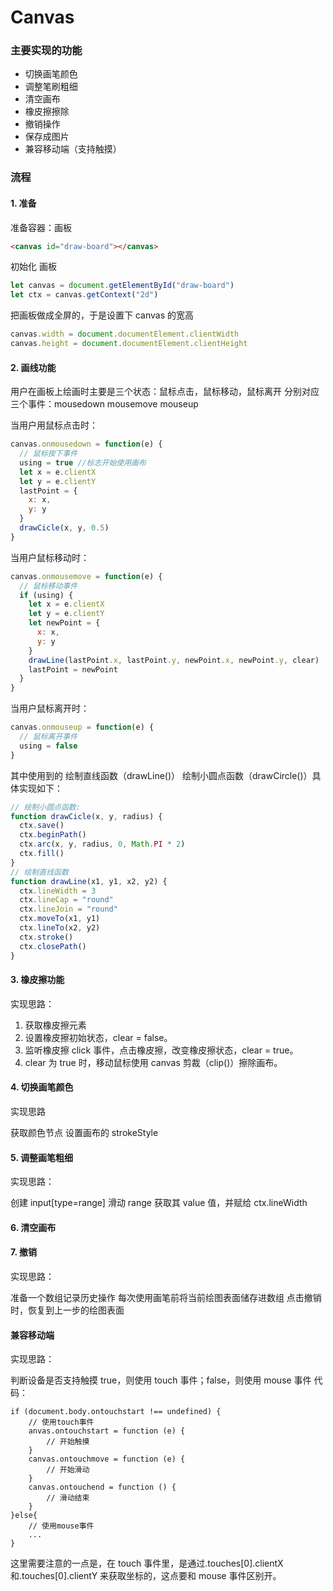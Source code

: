 # Canvas

### 主要实现的功能

- 切换画笔颜色
- 调整笔刷粗细
- 清空画布
- 橡皮擦擦除
- 撤销操作
- 保存成图片
- 兼容移动端（支持触摸）

### 流程

#### 1. 准备

准备容器：画板

```html
<canvas id="draw-board"></canvas>
```

初始化 画板

```javascript
let canvas = document.getElementById("draw-board")
let ctx = canvas.getContext("2d")
```

把画板做成全屏的，于是设置下 canvas 的宽高

```javascript
canvas.width = document.documentElement.clientWidth
canvas.height = document.documentElement.clientHeight
```

#### 2. 画线功能

用户在画板上绘画时主要是三个状态：鼠标点击，鼠标移动，鼠标离开
分别对应三个事件：mousedown mousemove mouseup

当用户用鼠标点击时：

```javascript
canvas.onmousedown = function(e) {
  // 鼠标按下事件
  using = true //标志开始使用画布
  let x = e.clientX
  let y = e.clientY
  lastPoint = {
    x: x,
    y: y
  }
  drawCicle(x, y, 0.5)
}
```

当用户鼠标移动时：

```javascript
canvas.onmousemove = function(e) {
  // 鼠标移动事件
  if (using) {
    let x = e.clientX
    let y = e.clientY
    let newPoint = {
      x: x,
      y: y
    }
    drawLine(lastPoint.x, lastPoint.y, newPoint.x, newPoint.y, clear)
    lastPoint = newPoint
  }
}
```

当用户鼠标离开时：

```javascript
canvas.onmouseup = function(e) {
  // 鼠标离开事件
  using = false
}
```

其中使用到的 绘制直线函数（drawLine()） 绘制小圆点函数（drawCircle()）具体实现如下：

```javascript
// 绘制小圆点函数:
function drawCicle(x, y, radius) {
  ctx.save()
  ctx.beginPath()
  ctx.arc(x, y, radius, 0, Math.PI * 2)
  ctx.fill()
}
// 绘制直线函数
function drawLine(x1, y1, x2, y2) {
  ctx.lineWidth = 3
  ctx.lineCap = "round"
  ctx.lineJoin = "round"
  ctx.moveTo(x1, y1)
  ctx.lineTo(x2, y2)
  ctx.stroke()
  ctx.closePath()
}
```

#### 3. 橡皮擦功能

实现思路：

1. 获取橡皮擦元素
2. 设置橡皮擦初始状态，clear = false。
3. 监听橡皮擦 click 事件，点击橡皮擦，改变橡皮擦状态，clear = true。
4. clear 为 true 时，移动鼠标使用 canvas 剪裁（clip()）擦除画布。

#### 4. 切换画笔颜色

实现思路

获取颜色节点
设置画布的 strokeStyle

#### 5. 调整画笔粗细

实现思路：

创建 input[type=range]
滑动 range 获取其 value 值，并赋给 ctx.lineWidth

#### 6. 清空画布

#### 7. 撤销

实现思路：

准备一个数组记录历史操作
每次使用画笔前将当前绘图表面储存进数组
点击撤销时，恢复到上一步的绘图表面

#### 兼容移动端

实现思路：

判断设备是否支持触摸
true，则使用 touch 事件；false，则使用 mouse 事件
代码：

```
if (document.body.ontouchstart !== undefined) {
    // 使用touch事件
    anvas.ontouchstart = function (e) {
        // 开始触摸
    }
    canvas.ontouchmove = function (e) {
        // 开始滑动
    }
    canvas.ontouchend = function () {
        // 滑动结束
    }
}else{
    // 使用mouse事件
    ...
}
```

这里需要注意的一点是，在 touch 事件里，是通过.touches[0].clientX 和.touches[0].clientY 来获取坐标的，这点要和 mouse 事件区别开。

